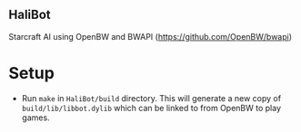 ## HaliBot
Starcraft AI using OpenBW and BWAPI (https://github.com/OpenBW/bwapi)

# Setup
- Run `make` in `HaliBot/build` directory.  This will generate a new copy of `build/lib/libbot.dylib` which can be linked to from OpenBW to play games.
